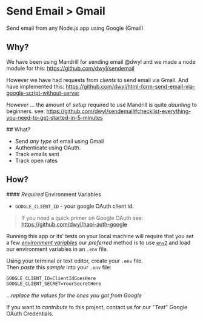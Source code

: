 # Send Email > Gmail

Send email from any Node.js app using Google (Gmail)

## Why?

We have been using Mandrill for sending email @dwyl
and we made a node module for this: https://github.com/dwyl/sendemail

However we have had requests from *clients* to send email via Gmail.
And have implemented this:
https://github.com/dwyl/html-form-send-email-via-google-script-without-server

*However* ... the amount of *setup* required to use Mandrill is quite
*daunting* to beginners.
see: https://github.com/dwyl/sendemail#checklist-everything-you-need-to-get-started-in-5-minutes

## What?

+ Send *any type* of email using Gmail
+ Authenticate using OAuth.
+ Track emails sent
+ Track open rates

## How?

#### *Required* Environment Variables

+ `GOOGLE_CLIENT_ID` - your google OAuth client id.

> If you need a quick primer on Google OAuth see:  
https://github.com/dwyl/hapi-auth-google



Running this app or its' tests on your local machine will require
that you set a few
[*environment variables*](https://github.com/dwyl/learn-environment-variables)
our *preferred* method is to use [`env2`](https://github.com/dwyl/env2)
and load our environment variables in an `.env` file.

Using your terminal or text editor, create your `.env` file.  
Then *paste* this *sample* into your `.env` file:

```txt
GOOGLE_CLIENT_ID=ClientIdGoesHere
GOOGLE_CLIENT_SECRET=YourSecretHere
```
...*replace the values for the ones you got from Google*

If you want to *contribute* to this project,
contact us for our "*Test*" Google OAuth Credentials.
